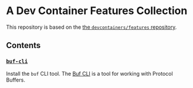 # A Dev Container Features Collection

This repository is based on the
[the `devcontainers/features` repository](https://github.com/devcontainers/features).

## Contents

### [`buf-cli`](src/buf-cli/README.md)

Install the `buf` CLI tool. The [Buf CLI](https://buf.build/) is a tool for working with Protocol Buffers.